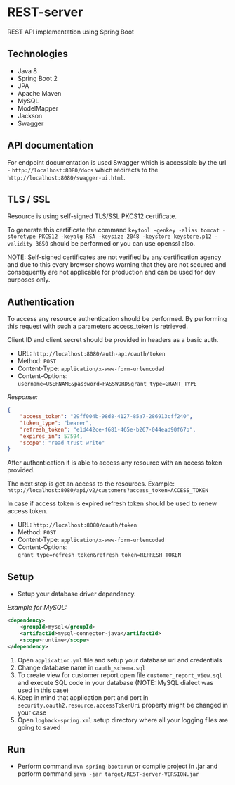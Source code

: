 # REST-server
REST API implementation using Spring Boot

## Technologies
* Java 8
* Spring Boot 2
* JPA
* Apache Maven
* MySQL
* ModelMapper
* Jackson
* Swagger

## API documentation
For endpoint documentation is used Swagger which is accessible by the url - `http://localhost:8080/docs` which redirects to the `http://localhost:8080/swagger-ui.html`.

## TLS / SSL
Resource is using self-signed TLS/SSL PKCS12 certificate.

To generate this certificate the command `keytool -genkey -alias tomcat -storetype PKCS12 -keyalg RSA -keysize 2048 -keystore keystore.p12 -validity 3650` should be performed or you can use openssl also.

NOTE: Self-signed certificates are not verified by any certification agency and due to this every browser shows warning that they are not secured and consequently are not applicable for production and can be used for dev purposes only.

## Authentication
To access any resource authentication should be performed. By performing this request with such a parameters access_token is retrieved.

Client ID and client secret should be provided in headers as a basic auth.

* URL: `http://localhost:8080/auth-api/oauth/token`
* Method: `POST`
* Content-Type: `application/x-www-form-urlencoded`
* Content-Options: `username=USERNAME&password=PASSWORD&grant_type=GRANT_TYPE`

_Response:_
```json
{
    "access_token": "29ff004b-98d8-4127-85a7-286913cff240",
    "token_type": "bearer",
    "refresh_token": "e1d442ce-f681-465e-b267-044ead90f67b",
    "expires_in": 57594,
    "scope": "read trust write"
}
```

After authentication it is able to access any resource with an access token provided.

The next step is get an access to the resources. Example: `http://localhost:8080/api/v2/customers?access_token=ACCESS_TOKEN`

In case if access token is expired refresh token should be used to renew access token.

* URL: `http://localhost:8080/oauth/token`
* Method: `POST`
* Content-Type: `application/x-www-form-urlencoded`
* Content-Options: `grant_type=refresh_token&refresh_token=REFRESH_TOKEN`

## Setup
* Setup your database driver dependency.

_Example for MySQL:_
```xml
<dependency>
    <groupId>mysql</groupId>
    <artifactId>mysql-connector-java</artifactId>
    <scope>runtime</scope>
</dependency>
```

1. Open `application.yml` file and setup your database url and credentials
2. Change database name in `oauth_schema.sql`
3. To create view for customer report open file `customer_report_view.sql` and execute SQL code in your database (NOTE: MySQL dialect was used in this case)
4. Keep in mind that application port and port in `security.oauth2.resource.accessTokenUri` property might be changed in your case
5. Open `logback-spring.xml` setup directory where all your logging files are going to saved

## Run
* Perform command `mvn spring-boot:run` or compile project in .jar and perform command `java -jar target/REST-server-VERSION.jar`